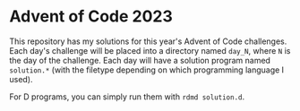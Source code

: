 # Advent of Code 2023

This repository has my solutions for this year's Advent of Code challenges. Each day's challenge will be placed into a directory named `day_N`, where `N` is the day of the challenge. Each day will have a solution program named `solution.*` (with the filetype depending on which programming language I used).

For D programs, you can simply run them with `rdmd solution.d`.
